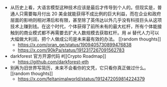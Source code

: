 - 从历史上看，大语言模型这种技术应该是最后才传导到个人的。但现实是，普通人只需要每月付出 20 美金就能获得不成比例的巨大利益，而在企业和政府层面的影响则相对滞后和有限，甚至除了英伟达以外几乎没有科技巨头从这项技术上赚到钱。在这个时代，个体获得了前所未有的最大杠杆，所有个体能接触到的商业模式都不再需要去扩大人数规模去获取杠杆。用 ai 替代人力可以大幅做大利润，把个人做成公司是未来最有效的办法。 [[random thoughts]]
	- https://x.com/oran_ge/status/1909405730899476838
	- https://x.com/90kPa/status/1912317267091562783
- darkforest 官方开源代码 #[[Crypto Roadmap]]
	- https://github.com/darkforest-eth
- 别再为旧世界写简历，未来不会看你的文凭，它只看你真正做过什么。 [[random thoughts]]
	- https://x.com/feltanimalworld/status/1912472059814224379